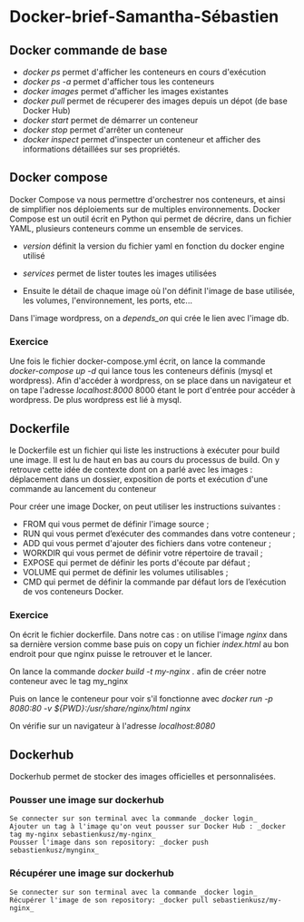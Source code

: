 # Docker-brief-Samantha-Sébastien

## Docker commande de base

* _docker ps_       permet d'afficher les conteneurs en cours d'exécution
* _docker ps -a_    permet d'afficher tous les conteneurs
* _docker images_   permet d'afficher les images existantes  
* _docker pull_     permet de récuperer des images depuis un dépot (de base Docker Hub)   
* _docker start_    permet de démarrer un conteneur
* _docker stop_     permet d'arrêter un conteneur
* _docker inspect_  permet d'inspecter un conteneur et afficher des informations détaillées sur ses propriétés.  

## Docker compose

Docker Compose va nous permettre d'orchestrer nos conteneurs, et ainsi de simplifier nos déploiements sur de multiples environnements. Docker Compose est un outil écrit en Python qui permet de décrire, dans un fichier YAML, plusieurs conteneurs comme un ensemble de services. 

  * _version_  définit la version du fichier yaml en fonction du docker engine utilisé
  * _services_ permet de lister toutes les images utilisées
  
  * Ensuite le détail de chaque image où l'on définit l'image de base utilisée, les volumes, l'environnement, les ports, etc...
  
  Dans l'image wordpress, on a _depends_on_ qui crée le lien avec l'image db.

  ### Exercice

  Une fois le fichier docker-compose.yml écrit, on lance la commande _docker-compose up -d_ qui lance tous les conteneurs définis (mysql et wordpress).
  Afin d'accéder à wordpress, on se place dans un navigateur et on tape l'adresse _localhost:8000_
  8000 étant le port d'entrée pour accéder à wordpress. De plus wordpress est lié à mysql.
  
  
## Dockerfile

le Dockerfile est un fichier qui liste les instructions à exécuter pour build une image. Il est lu de haut en bas au cours du processus de build. On y retrouve cette idée de contexte dont on a parlé avec les images : déplacement dans un dossier, exposition de ports et exécution d'une commande au lancement du conteneur

Pour créer une image Docker, on peut utiliser les instructions suivantes :
  * FROM qui vous permet de définir l'image source ;
  * RUN qui vous permet d’exécuter des commandes dans votre conteneur ;
  * ADD qui vous permet d'ajouter des fichiers dans votre conteneur ;
  * WORKDIR qui vous permet de définir votre répertoire de travail ;
  * EXPOSE qui permet de définir les ports d'écoute par défaut ;
  * VOLUME qui permet de définir les volumes utilisables ;
  * CMD qui permet de définir la commande par défaut lors de l’exécution de vos conteneurs Docker.

  ### Exercice

  On écrit le fichier dockerfile. Dans notre cas :
    on utilise l'image _nginx_ dans sa dernière version comme base
    puis on copy un fichier _index.html_ au bon endroit pour que nginx puisse le retrouver et le lancer.

  On lance la commande  _docker build -t my-nginx ._ afin de créer notre conteneur avec le tag my_nginx

  Puis on lance le conteneur pour voir s'il fonctionne avec
  _docker run -p 8080:80 -v ${PWD}:/usr/share/nginx/html nginx_

  On vérifie sur un navigateur à l'adresse _localhost:8080_


## Dockerhub

Dockerhub permet de stocker des images officielles et personnalisées.

  ### Pousser une image sur dockerhub

    Se connecter sur son terminal avec la commande _docker login_
    Ajouter un tag à l'image qu'on veut pousser sur Docker Hub : _docker tag my-nginx sebastienkusz/my-nginx_
    Pousser l'image dans son repository: _docker push sebastienkusz/mynginx_

  
  ### Récupérer une image sur dockerhub

    Se connecter sur son terminal avec la commande _docker login_
    Récupérer l'image de son repository: _docker pull sebastienkusz/my-nginx_